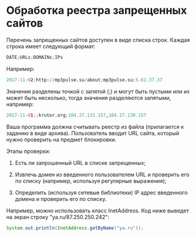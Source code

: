 # Обработка реестра запрещенных сайтов

Перечень запрещенных сайтов доступен в виде списка строк. Каждая строка имеет следующий формат:

```python
DATE;URLs;DOMAINs;IPs
```

Например:

```python
2017-11-02;http://mp3pulse.su/about;mp3pulse.su;5.61.37.37
```

Значения разделены точкой с запятой (;) и могут быть пустыми или их может быть несколько, тогда значения разделяются запятыми, например:

```python
2017-11-01;;krutor.org;104.27.131.157,104.27.130.157
```

Ваша программа должна считывать реестр из файла (прилагается к заданию в виде архива). Пользователь вводит URL сайта, который нужно проверить на предмет блокировки.

Этапы проверки:

1. Есть ли запрошенный URL в списке запрещенных;

2. Извлечь домен из введенного пользователем URL и проверить его по списку (например, используя регулярные выражения); 

3. Определить (используя сетевые библиотеки) IP адрес введенного домена и проверить его по списку.

Например, можно использовать класс InetAddress. Код ниже выведет на экран строку "ya.ru/87.250.250.242":

```java
System.out.println(InetAddress.getByName("ya.ru"));
```
